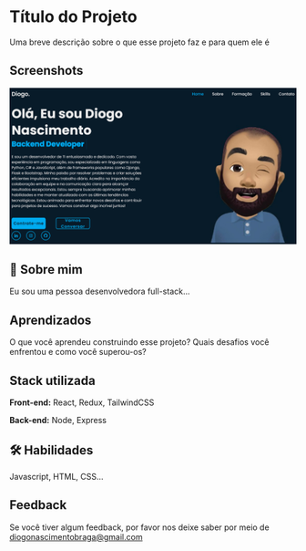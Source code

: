 
# Título do Projeto

Uma breve descrição sobre o que esse projeto faz e para quem ele é


## Screenshots

![App Screenshot](images/screenshot.jpg)


## 🚀 Sobre mim
Eu sou uma pessoa desenvolvedora full-stack...


## Aprendizados

O que você aprendeu construindo esse projeto? Quais desafios você enfrentou e como você superou-os?


## Stack utilizada

**Front-end:** React, Redux, TailwindCSS

**Back-end:** Node, Express


## 🛠 Habilidades
Javascript, HTML, CSS...


## Feedback

Se você tiver algum feedback, por favor nos deixe saber por meio de diogonascimentobraga@gmail.com


